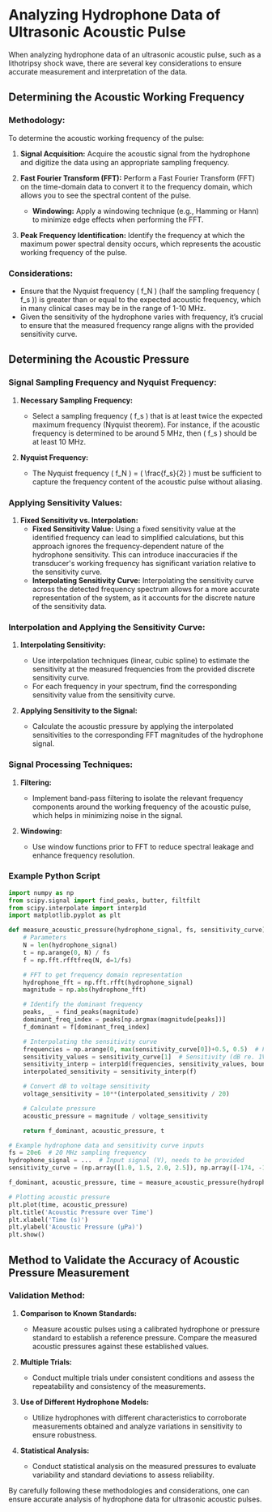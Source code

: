 # Analyzing Hydrophone Data of Ultrasonic Acoustic Pulse

When analyzing hydrophone data of an ultrasonic acoustic pulse, such as a lithotripsy shock wave, there are several key considerations to ensure accurate measurement and interpretation of the data. 

## Determining the Acoustic Working Frequency

### Methodology:
To determine the acoustic working frequency of the pulse:

1. **Signal Acquisition:**
   Acquire the acoustic signal from the hydrophone and digitize the data using an appropriate sampling frequency.

2. **Fast Fourier Transform (FFT):**
   Perform a Fast Fourier Transform (FFT) on the time-domain data to convert it to the frequency domain, which allows you to see the spectral content of the pulse.
   - **Windowing:** Apply a windowing technique (e.g., Hamming or Hann) to minimize edge effects when performing the FFT.

3. **Peak Frequency Identification:**
   Identify the frequency at which the maximum power spectral density occurs, which represents the acoustic working frequency of the pulse.

### Considerations:
- Ensure that the Nyquist frequency \( f_N \) (half the sampling frequency \( f_s \)) is greater than or equal to the expected acoustic frequency, which in many clinical cases may be in the range of 1-10 MHz.
- Given the sensitivity of the hydrophone varies with frequency, it’s crucial to ensure that the measured frequency range aligns with the provided sensitivity curve.

## Determining the Acoustic Pressure

### Signal Sampling Frequency and Nyquist Frequency:
1. **Necessary Sampling Frequency:**
   - Select a sampling frequency \( f_s \) that is at least twice the expected maximum frequency (Nyquist theorem). For instance, if the acoustic frequency is determined to be around 5 MHz, then \( f_s \) should be at least 10 MHz.

2. **Nyquist Frequency:**
   - The Nyquist frequency \( f_N \) = \( \frac{f_s}{2} \) must be sufficient to capture the frequency content of the acoustic pulse without aliasing.

### Applying Sensitivity Values:
1. **Fixed Sensitivity vs. Interpolation:**
   - **Fixed Sensitivity Value:** Using a fixed sensitivity value at the identified frequency can lead to simplified calculations, but this approach ignores the frequency-dependent nature of the hydrophone sensitivity. This can introduce inaccuracies if the transducer's working frequency has significant variation relative to the sensitivity curve.
   - **Interpolating Sensitivity Curve:** Interpolating the sensitivity curve across the detected frequency spectrum allows for a more accurate representation of the system, as it accounts for the discrete nature of the sensitivity data.

### Interpolation and Applying the Sensitivity Curve:

1. **Interpolating Sensitivity:**
   - Use interpolation techniques (linear, cubic spline) to estimate the sensitivity at the measured frequencies from the provided discrete sensitivity curve.
   - For each frequency in your spectrum, find the corresponding sensitivity value from the sensitivity curve.

2. **Applying Sensitivity to the Signal:**
   - Calculate the acoustic pressure by applying the interpolated sensitivities to the corresponding FFT magnitudes of the hydrophone signal.

### Signal Processing Techniques:
1. **Filtering:**
   - Implement band-pass filtering to isolate the relevant frequency components around the working frequency of the acoustic pulse, which helps in minimizing noise in the signal.

2. **Windowing:**
   - Use window functions prior to FFT to reduce spectral leakage and enhance frequency resolution.

### Example Python Script

```python
import numpy as np
from scipy.signal import find_peaks, butter, filtfilt
from scipy.interpolate import interp1d
import matplotlib.pyplot as plt

def measure_acoustic_pressure(hydrophone_signal, fs, sensitivity_curve):
    # Parameters
    N = len(hydrophone_signal)
    t = np.arange(0, N) / fs
    f = np.fft.rfftfreq(N, d=1/fs)

    # FFT to get frequency domain representation
    hydrophone_fft = np.fft.rfft(hydrophone_signal)
    magnitude = np.abs(hydrophone_fft)

    # Identify the dominant frequency
    peaks, _ = find_peaks(magnitude)
    dominant_freq_index = peaks[np.argmax(magnitude[peaks])]
    f_dominant = f[dominant_freq_index]

    # Interpolating the sensitivity curve
    frequencies = np.arange(0, max(sensitivity_curve[0])+0.5, 0.5)  # Frequencies in MHz
    sensitivity_values = sensitivity_curve[1]  # Sensitivity (dB re. 1V/µPa)
    sensitivity_interp = interp1d(frequencies, sensitivity_values, bounds_error=False, fill_value="extrapolate")
    interpolated_sensitivity = sensitivity_interp(f)

    # Convert dB to voltage sensitivity
    voltage_sensitivity = 10**(interpolated_sensitivity / 20)

    # Calculate pressure
    acoustic_pressure = magnitude / voltage_sensitivity

    return f_dominant, acoustic_pressure, t

# Example hydrophone data and sensitivity curve inputs
fs = 20e6  # 20 MHz sampling frequency
hydrophone_signal = ...  # Input signal (V), needs to be provided
sensitivity_curve = (np.array([1.0, 1.5, 2.0, 2.5]), np.array([-174, -169, -165, -160]))  # Example sensitivity curve

f_dominant, acoustic_pressure, time = measure_acoustic_pressure(hydrophone_signal, fs, sensitivity_curve)

# Plotting acoustic pressure
plt.plot(time, acoustic_pressure)
plt.title('Acoustic Pressure over Time')
plt.xlabel('Time (s)')
plt.ylabel('Acoustic Pressure (µPa)')
plt.show()
```

## Method to Validate the Accuracy of Acoustic Pressure Measurement

### Validation Method:
1. **Comparison to Known Standards:**
   - Measure acoustic pulses using a calibrated hydrophone or pressure standard to establish a reference pressure. Compare the measured acoustic pressures against these established values.

2. **Multiple Trials:**
   - Conduct multiple trials under consistent conditions and assess the repeatability and consistency of the measurements.

3. **Use of Different Hydrophone Models:**
   - Utilize hydrophones with different characteristics to corroborate measurements obtained and analyze variations in sensitivity to ensure robustness.

4. **Statistical Analysis:**
   - Conduct statistical analysis on the measured pressures to evaluate variability and standard deviations to assess reliability.

By carefully following these methodologies and considerations, one can ensure accurate analysis of hydrophone data for ultrasonic acoustic pulses.